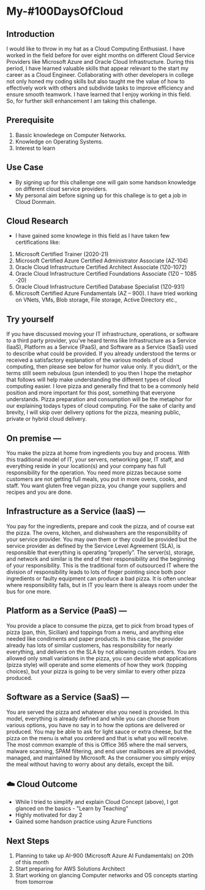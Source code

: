 
# My-#100DaysOfCloud

## Introduction

I would like to throw in my hat as a Cloud Computing Enthusiast. I have worked in the field before for over eight months on different Cloud Service Providers like Microsoft Azure and Oracle Cloud Infrastructure. During this period, I have learned valuable skills that appear relevant to the start my career as a Cloud Engineer. Collaborating with other developers in college not only honed my coding skills but also taught me the value of how to effectively work with others and subdivide tasks to improve efficiency and ensure smooth teamwork. I have learned that I enjoy working in this field. So, for further skill enhancement I am taking this challenge.

## Prerequisite

1. Bassic knowledege on Computer Networks.
2. Knowledge on Operating Systems.
3. Interest to learn
     

## Use Case
- By signing up for this challenge one will gain some handson knowledge on different cloud service providers.
- My personal aim before signing up for this challege is to get a job in Cloud Donmain.

## Cloud Research

- I have gained some knowlege in this field as I have taken few certifications like:
1.	Microsoft Certified Trainer (2020-21)
2.	Microsoft Certified Azure Certified Administrator Associate (AZ-104)
3.	Oracle Cloud Infrastructure Certified Architect Associate (1Z0-1072)
4.	Oracle Cloud Infrastructure Certified Foundations Associate (1Z0 – 1085 -20)
5.	Oracle Cloud Infrastructure Certified Database Specialist (1Z0-931)
6.	Microsoft Certified Azure Fundamentals (AZ – 900).
I have tried working on VNets, VMs, Blob storage, File storage, Active Directory etc.,

## Try yourself

If you have discussed moving your IT infrastructure, operations, or software to a third party provider, you’ve heard terms like Infrastructure as a Service (IaaS), Platform as a Service (PaaS), and Software as a Service (SaaS) used to describe what could be provided.  If you already understood the terms or received a satisfactory explanation of the various models of cloud computing, then please see below for humor value only.  If you didn’t, or the terms still seem nebulous (pun intended) to you then I hope the metaphor that follows will help make understanding the different types of cloud computing easier.
I love pizza and generally find that to be a commonly held position and more important for this post, something that everyone understands.  Pizza preparation and consumption will be the metaphor for our explaining todays types of cloud computing.  For the sake of clarity and brevity, I will skip over delivery options for the pizza, meaning public, private or hybrid cloud delivery.

## On premise — 
You make the pizza at home from ingredients you buy and process. With this traditional model of IT, your servers, networking gear, IT staff, and everything reside in your location(s) and your company has full responsibility for the operation.  You need more pizzas because some customers are not getting full meals, you put in more ovens, cooks, and staff.  You want gluten free vegan pizza, you change your suppliers and recipes and you are done.

## Infrastructure as a Service (IaaS) —
You pay for the ingredients, prepare and cook the pizza, and of course eat the pizza. The ovens, kitchen, and dishwashers are the responsibility of your service provider.  You may own them or they could be provided but the service provider as defined by the Service Level Agreement (SLA), is responsible that everything is operating “properly”.  The server(s), storage, and network and similar is the end of their responsibility and the beginning of your responsibility.  This is the traditional form of outsourced IT where the division of responsibility leads to lots of finger pointing since both poor ingredients or faulty equipment can produce a bad pizza.  It is often unclear where responsibility falls, but in IT you learn there is always room under the bus for one more.

## Platform as a Service (PaaS) —
You provide a place to consume the pizza, get to pick from broad types of pizza (pan, thin, Sicilian) and toppings from a menu, and anything else needed like condiments and paper products. In this case, the provider already has lots of similar customers, has responsibility for nearly everything, and delivers on the SLA by not allowing custom orders.  You are allowed only small variations in the pizza, you can decide what applications (pizza style) will operate and some elements of how they work (topping choices), but your pizza is going to be very similar to every other pizza produced.

## Software as a Service (SaaS) —
You are served the pizza and whatever else you need is provided. In this model, everything is already defined and while you can choose from various options, you have no say in to how the options are delivered or produced.  You may be able to ask for light sauce or extra cheese, but the pizza on the menu is what you ordered and that is what you will receive.  The most common example of this is Office 365 where the mail servers, malware scanning, SPAM filtering, and end user mailboxes are all provided, managed, and maintained by Microsoft.  As the consumer you simply enjoy the meal without having to worry about any details, except the bill.



## ☁️ Cloud Outcome

- While I tried to simplify and explain Cloud Concept (above), I got glanced on the basics - "Learn by Teaching"
- Highly motivated for day 2
- Gained some handson practice using Azure Functions

## Next Steps

1. Planning to take up AI-900 (Microsoft Azure AI Fundamentals) on 20th of this month
2. Start preparing for AWS Solutions Architect
3. Start working on glancing Computer networks and OS concepts starting from tomorrow
